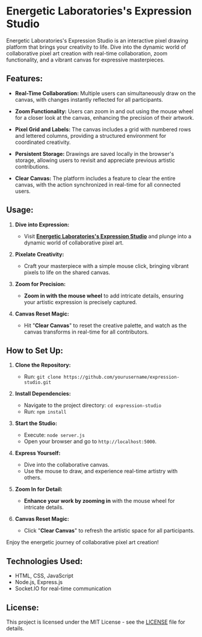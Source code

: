 # Energetic Laboratories's Expression Studio

Energetic Laboratories's Expression Studio is an interactive pixel drawing platform that brings your creativity to life. Dive into the dynamic world of collaborative pixel art creation with real-time collaboration, zoom functionality, and a vibrant canvas for expressive masterpieces.

## Features:

- **Real-Time Collaboration:** Multiple users can simultaneously draw on the canvas, with changes instantly reflected for all participants.

- **Zoom Functionality:** Users can zoom in and out using the mouse wheel for a closer look at the canvas, enhancing the precision of their artwork.

- **Pixel Grid and Labels:** The canvas includes a grid with numbered rows and lettered columns, providing a structured environment for coordinated creativity.

- **Persistent Storage:** Drawings are saved locally in the browser's storage, allowing users to revisit and appreciate previous artistic contributions.

- **Clear Canvas:** The platform includes a feature to clear the entire canvas, with the action synchronized in real-time for all connected users.

## Usage:

1. **Dive into Expression:**
   - Visit [**Energetic Laboratories's Expression Studio**](http://localhost:5000) and plunge into a dynamic world of collaborative pixel art.

2. **Pixelate Creativity:**
   - Craft your masterpiece with a simple mouse click, bringing vibrant pixels to life on the shared canvas.

3. **Zoom for Precision:**
   - **Zoom in with the mouse wheel** to add intricate details, ensuring your artistic expression is precisely captured.

4. **Canvas Reset Magic:**
   - Hit "**Clear Canvas**" to reset the creative palette, and watch as the canvas transforms in real-time for all contributors.

## How to Set Up:

1. **Clone the Repository:**
   - Run: `git clone https://github.com/yourusername/expression-studio.git`

2. **Install Dependencies:**
   - Navigate to the project directory: `cd expression-studio`
   - Run: `npm install`

3. **Start the Studio:**
   - Execute: `node server.js`
   - Open your browser and go to `http://localhost:5000`.

4. **Express Yourself:**
   - Dive into the collaborative canvas.
   - Use the mouse to draw, and experience real-time artistry with others.

5. **Zoom In for Detail:**
   - **Enhance your work by zooming in** with the mouse wheel for intricate details.

6. **Canvas Reset Magic:**
   - Click "**Clear Canvas**" to refresh the artistic space for all participants.

Enjoy the energetic journey of collaborative pixel art creation!

## Technologies Used:

- HTML, CSS, JavaScript
- Node.js, Express.js
- Socket.IO for real-time communication

## License:

This project is licensed under the MIT License - see the [LICENSE](LICENSE) file for details.
